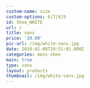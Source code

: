 ```yaml
---
custom-name: size
custom-options: 6|7|8|9
id: Shoe_WHITE
url: /
title: vans
price: '20.00'
pic-url: /img/white-vans.jpg
date: 2018-02-08T19:51:01.000Z
categories: mens-shoe
main: true
type: vans
layout: products
thumbnail: /img/white-vans.jpg
---
```


